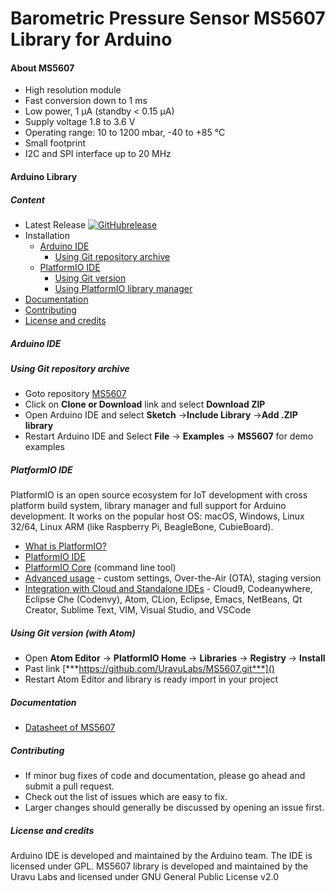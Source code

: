
# Barometric Pressure Sensor MS5607 Library for Arduino


#### About MS5607
- High resolution module
- Fast conversion down to 1 ms
- Low power, 1 μA (standby < 0.15 μA)
- Supply voltage 1.8 to 3.6 V
- Operating range: 10 to 1200 mbar, -40 to +85 °C
- Small footprint
- I2C and SPI interface up to 20 MHz

#### Arduino Library

##### Content
- Latest Release [![GitHubrelease](https://img.shields.io/badge/release-v0.1-blue.svg)](https://github.com/UravuLabs/MS5607/releases/latest/)
- Installation
  - [Arduino IDE](#arduino-ide)
    - [Using Git repository archive](#using-git-repository-archive)
  - [PlatformIO IDE](#platformio-ide)
    - [Using Git version](#using-git-version)
    - [Using PlatformIO library manager](#using-platformio-library-manager)
- [Documentation](#documentation)
- [Contributing](#contributing)
- [License and credits](#license-and-credits)

##### Arduino IDE
##### Using Git repository archive
- Goto repository [MS5607](https://github.com/UravuLabs/MS5607)
- Click on **Clone or Download** link and select **Download ZIP**
- Open Arduino IDE and select **Sketch** ->**Include Library** ->**Add .ZIP library**
- Restart Arduino IDE and Select **File** -> **Examples** -> **MS5607** for demo examples


##### PlatformIO IDE
PlatformIO is an open source ecosystem for IoT development with cross platform build system, library manager and full support for Arduino development. It works on the popular host OS: macOS, Windows, Linux 32/64, Linux ARM (like Raspberry Pi, BeagleBone, CubieBoard).

- [What is PlatformIO?](https://docs.platformio.org/en/latest/what-is-platformio.html#)
- [PlatformIO IDE](https://platformio.org/platformio-ide)
- [PlatformIO Core](http://docs.platformio.org/en/latest/core.html?utm_source=github&utm_medium=ms5607) (command line tool)
- [Advanced usage](http://docs.platformio.org/en/latest/platforms/espressif8266.html?utm_source=github&utm_medium=ms5607) - custom settings, Over-the-Air (OTA), staging version
- [Integration with Cloud and Standalone IDEs](http://docs.platformio.org/en/latest/ide.html?utm_source=github&utm_medium=ms5607) - Cloud9, Codeanywhere, Eclipse Che (Codenvy), Atom, CLion, Eclipse, Emacs, NetBeans, Qt Creator, Sublime Text, VIM, Visual Studio, and VSCode
##### Using Git version (with Atom)
- Open **Atom Editor** -> **PlatformIO Home** -> **Libraries** -> **Registry** -> **Install**
- Past link [***https://github.com/UravuLabs/MS5607.git***]()
- Restart Atom Editor and library is ready import in your project


##### Documentation
- [Datasheet of MS5607](http://www.te.com/commerce/DocumentDelivery/DDEController?Action=showdoc&DocId=Data+Sheet%7FMS5607-02BA03%7FB2%7Fpdf%7FEnglish%7FENG_DS_MS5607-02BA03_B2.pdf%7FCAT-BLPS0035)

##### Contributing
- If minor bug fixes of code and documentation, please go ahead and submit a pull request.
- Check out the list of issues which are easy to fix.
- Larger changes should generally be discussed by opening an issue first.

##### License and credits

Arduino IDE is developed and maintained by the Arduino team. The IDE is licensed under GPL.
MS5607 library is developed and maintained by the Uravu Labs and licensed under GNU General Public License v2.0
